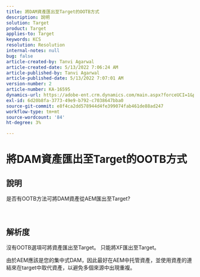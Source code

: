 ```yaml
---
title: 將DAM資產匯出至Target的OOTB方式
description: 說明
solution: Target
product: Target
applies-to: Target
keywords: KCS
resolution: Resolution
internal-notes: null
bug: false
article-created-by: Tanvi Agarwal
article-created-date: 5/13/2022 7:06:24 AM
article-published-by: Tanvi Agarwal
article-published-date: 5/13/2022 7:07:01 AM
version-number: 2
article-number: KA-16595
dynamics-url: https://adobe-ent.crm.dynamics.com/main.aspx?forceUCI=1&pagetype=entityrecord&etn=knowledgearticle&id=ec7b9631-8bd2-ec11-a7b5-00224809c27a
exl-id: 6d20b8fa-3773-49e9-b792-c7038647bba0
source-git-commit: e8f4ca2dd578944d4fe399074fab461de88ad247
workflow-type: tm+mt
source-wordcount: '84'
ht-degree: 3%

---
```


# 將DAM資產匯出至Target的OOTB方式

## 說明

是否有OOTB方法可將DAM資產從AEM匯出至Target?<br><br><br>

## 解析度


沒有OOTB選項可將資產匯出至Target。 只能將XF匯出至Target。



由於AEM應該是您的集中式DAM，因此最好在AEM中托管資產，並使用資產的連結來在target中取代資產，以避免多個來源中出現重複。

